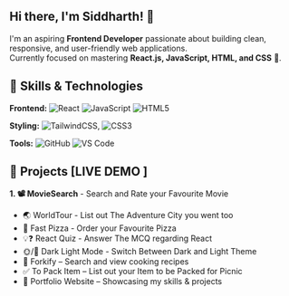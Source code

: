 ## Hi there, I'm Siddharth! 👋

I'm an aspiring **Frontend Developer** passionate about building clean, responsive, and user-friendly web applications.  
Currently focused on mastering **React.js, JavaScript, HTML, and CSS** 🚀. 


## 🔨 Skills & Technologies
 **Frontend:**
![React](https://img.shields.io/badge/React-4dabf7?style=for-the-badge&logo=react&logoColor=fff)  ![JavaScript](https://img.shields.io/badge/JavaScript-fab005?style=for-the-badge&logo=JavaScript&logoColor=fff)  ![HTML5](https://img.shields.io/badge/HTML5-fd7e14?style=for-the-badge&logo=HTML5&logoColor=fff)

 **Styling:**
  ![TailwindCSS](https://img.shields.io/badge/Tailwind_CSS-1971c2?style=for-the-badge&logo=tailwind-css&logoColor=fff), ![CSS3](https://img.shields.io/badge/CSS3-9c36b5?style=for-the-badge&logo=CSS3&logoColor=fff)
    
 **Tools:**
   ![GitHub](https://img.shields.io/badge/GitHub-000?style=for-the-badge&logo=github&logoColor=fff)
   ![VS Code](https://img.shields.io/badge/visual_studio_app-1c7ed6?style=for-the-badge&logo=github&logoColor=fff)


## 🚀 Projects [LIVE DEMO ]
**1. 📽️ MovieSearch** - Search and Rate your Favourite Movie
- 🌏 WorldTour - List out The Adventure City you went too
- 🍕 Fast Pizza - Order your Favourite Pizza
- 💡❓ React Quiz - Answer The MCQ regarding React
- 🌞/🌛 Dark Light Mode - Switch Between Dark and Light Theme
- 🍴 Forkify – Search and view cooking recipes  
- ✅ To Pack Item – List out your Item to be Packed for Picnic  
- 🎨 Portfolio Website – Showcasing my skills & projects  

